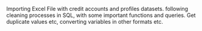 Importing Excel File with credit accounts and profiles datasets. following cleaning processes in SQL, with some important functions and queries. Get duplicate values etc, converting variables in other formats etc.
